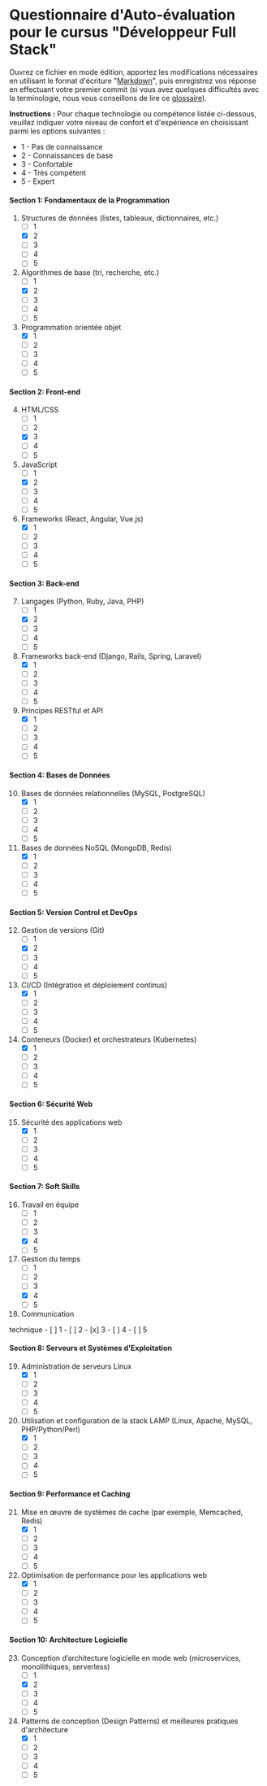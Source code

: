 
# Questionnaire d'Auto-évaluation pour le cursus "Développeur Full Stack"

Ouvrez ce fichier en mode édition, apportez les modifications nécessaires en utilisant le format d'écriture "[Markdown](https://docs.github.com/fr/get-started/writing-on-github/getting-started-with-writing-and-formatting-on-github/basic-writing-and-formatting-syntax)", 
puis enregistrez vos réponse en effectuant votre premier commit (si vous avez quelques difficultés avec la terminologie, nous vous conseillons de lire ce [glossaire](https://docs.github.com/fr/get-started/learning-about-github/github-glossary)).

**Instructions :** Pour chaque technologie ou compétence listée ci-dessous, veuillez indiquer votre niveau de confort et d'expérience en choisissant parmi les options suivantes : 
- 1 - Pas de connaissance
- 2 - Connaissances de base
- 3 - Confortable
- 4 - Très compétent
- 5 - Expert

#### Section 1: Fondamentaux de la Programmation
1. Structures de données (listes, tableaux, dictionnaires, etc.)
   - [ ] 1
   - [x] 2
   - [ ] 3
   - [ ] 4
   - [ ] 5
2. Algorithmes de base (tri, recherche, etc.)
   - [ ] 1
   - [x] 2
   - [ ] 3
   - [ ] 4
   - [ ] 5
3. Programmation orientée objet
   - [x] 1
   - [ ] 2
   - [ ] 3
   - [ ] 4
   - [ ] 5

#### Section 2: Front-end
4. HTML/CSS
   - [ ] 1
   - [ ] 2
   - [x] 3
   - [ ] 4
   - [ ] 5
5. JavaScript
   - [ ] 1
   - [x] 2
   - [ ] 3
   - [ ] 4
   - [ ] 5
6. Frameworks (React, Angular, Vue.js)
   - [x] 1
   - [ ] 2
   - [ ] 3
   - [ ] 4
   - [ ] 5

#### Section 3: Back-end
7. Langages (Python, Ruby, Java, PHP)
   - [ ] 1
   - [x] 2
   - [ ] 3
   - [ ] 4
   - [ ] 5
8. Frameworks back-end (Django, Rails, Spring, Laravel)
   - [x] 1
   - [ ] 2
   - [ ] 3
   - [ ] 4
   - [ ] 5
9. Principes RESTful et API
   - [x] 1
   - [ ] 2
   - [ ] 3
   - [ ] 4
   - [ ] 5

#### Section 4: Bases de Données
10. Bases de données relationnelles (MySQL, PostgreSQL)
    - [x] 1
    - [ ] 2
    - [ ] 3
    - [ ] 4
    - [ ] 5
11. Bases de données NoSQL (MongoDB, Redis)
    - [x] 1
    - [ ] 2
    - [ ] 3
    - [ ] 4
    - [ ] 5

#### Section 5: Version Control et DevOps
12. Gestion de versions (Git)
    - [ ] 1
    - [x] 2
    - [ ] 3
    - [ ] 4
    - [ ] 5
13. CI/CD (Intégration et déploiement continus)
    - [x] 1
    - [ ] 2
    - [ ] 3
    - [ ] 4
    - [ ] 5
14. Conteneurs (Docker) et orchestrateurs (Kubernetes)
    - [x] 1
    - [ ] 2
    - [ ] 3
    - [ ] 4
    - [ ] 5

#### Section 6: Sécurité Web
15. Sécurité des applications web
    - [x] 1
    - [ ] 2
    - [ ] 3
    - [ ] 4
    - [ ] 5

#### Section 7: Soft Skills
16. Travail en équipe
    - [ ] 1
    - [ ] 2
    - [ ] 3
    - [x] 4
    - [ ] 5
17. Gestion du temps
    - [ ] 1
    - [ ] 2
    - [ ] 3
    - [x] 4
    - [ ] 5
18. Communication

 technique
    - [ ] 1
    - [ ] 2
    - [x] 3
    - [ ] 4
    - [ ] 5

#### Section 8: Serveurs et Systèmes d'Exploitation
19. Administration de serveurs Linux
    - [x] 1
    - [ ] 2
    - [ ] 3
    - [ ] 4
    - [ ] 5
20. Utilisation et configuration de la stack LAMP (Linux, Apache, MySQL, PHP/Python/Perl)
    - [x] 1
    - [ ] 2
    - [ ] 3
    - [ ] 4
    - [ ] 5

#### Section 9: Performance et Caching
21. Mise en œuvre de systèmes de cache (par exemple, Memcached, Redis)
    - [x] 1
    - [ ] 2
    - [ ] 3
    - [ ] 4
    - [ ] 5
22. Optimisation de performance pour les applications web
    - [x] 1
    - [ ] 2
    - [ ] 3
    - [ ] 4
    - [ ] 5

#### Section 10: Architecture Logicielle
23. Conception d’architecture logicielle en mode web (microservices, monolithiques, serverless)
    - [ ] 1
    - [x] 2
    - [ ] 3
    - [ ] 4
    - [ ] 5
24. Patterns de conception (Design Patterns) et meilleures pratiques d'architecture
    - [x] 1
    - [ ] 2
    - [ ] 3
    - [ ] 4
    - [ ] 5
